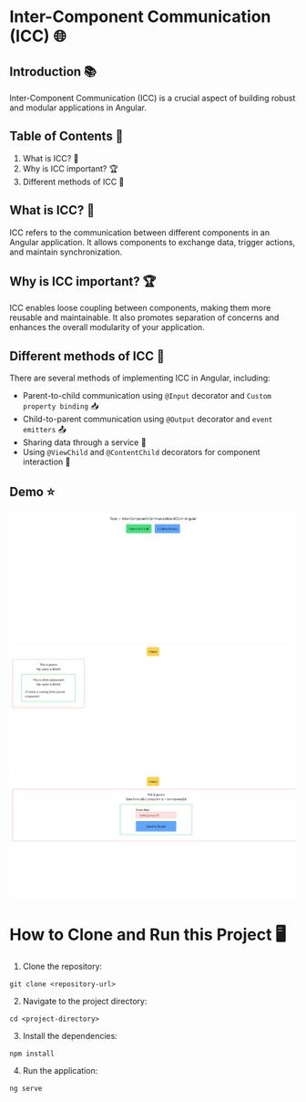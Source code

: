 # Inter-Component Communication (ICC) 🌐

## Introduction 📚

Inter-Component Communication (ICC) is a crucial aspect of building robust and modular applications in Angular.

## Table of Contents 📑

1. What is ICC? 🤔
2. Why is ICC important? 🏆
3. Different methods of ICC 🔄

## What is ICC? 🤔

ICC refers to the communication between different components in an Angular application. It allows components to exchange data, trigger actions, and maintain synchronization.

## Why is ICC important? 🏆

ICC enables loose coupling between components, making them more reusable and maintainable. It also promotes separation of concerns and enhances the overall modularity of your application.

## Different methods of ICC 🔄

There are several methods of implementing ICC in Angular, including:

- Parent-to-child communication using `@Input` decorator and `Custom property binding` 📥
- Child-to-parent communication using `@Output` decorator and `event emitters` 📤
- Sharing data through a service 🔗
- Using `@ViewChild` and `@ContentChild` decorators for component interaction 👀

## Demo ⭐

![Home](./Demo/Demo1.png)
![Oneway](./Demo/Demo2.png)
![Twoway](./Demo/Demo3.png)

# How to Clone and Run this Project 🖥️

1. Clone the repository:
```
git clone <repository-url>
```

2. Navigate to the project directory:
```
cd <project-directory>
```

3. Install the dependencies:
```
npm install
```

4. Run the application:
```
ng serve
```
